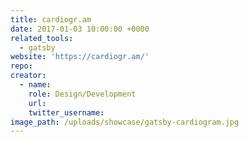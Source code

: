 ```yaml
---
title: cardiogr.am
date: 2017-01-03 10:00:00 +0000
related_tools:
  - gatsby
website: 'https://cardiogr.am/'
repo:
creator:
  - name:
    role: Design/Development
    url:
    twitter_username:
image_path: /uploads/showcase/gatsby-cardiogram.jpg
---
```

